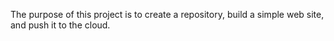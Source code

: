 The purpose of this project is to create a repository, build a simple web site, and push it to the cloud.

